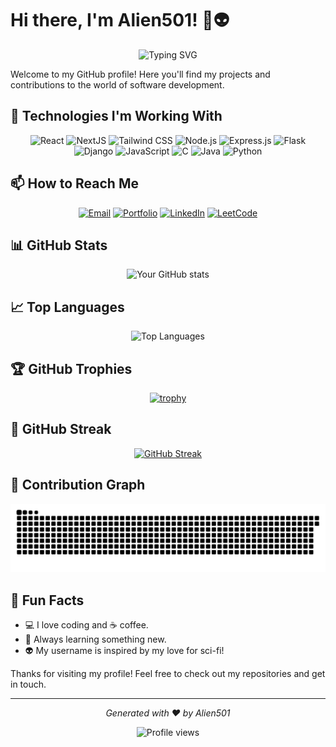 # Hi there, I'm Alien501! 👋👽

<div align="center">
  
  ![Typing SVG](https://readme-typing-svg.herokuapp.com?font=Fira+Code&pause=1000&color=00FF00&width=435&lines=Just+a+Normal+Programmer;Always+learning+something+new;Coffee+%2B+Code+%3D+%E2%9D%A4%EF%B8%8F)

</div>

Welcome to my GitHub profile! Here you'll find my projects and contributions to the world of software development.

## 🚀 Technologies I'm Working With

<div align="center">

  ![React](https://img.shields.io/badge/-React-61DAFB?style=for-the-badge&logo=react&logoColor=black)
  ![NextJS](https://img.shields.io/badge/-NextJS-000000?style=for-the-badge&logo=next.js&logoColor=white)
  ![Tailwind CSS](https://img.shields.io/badge/-Tailwind_CSS-38B2AC?style=for-the-badge&logo=tailwind-css&logoColor=white)
  ![Node.js](https://img.shields.io/badge/-Node.js-339933?style=for-the-badge&logo=node.js&logoColor=white)
  ![Express.js](https://img.shields.io/badge/-Express.js-000000?style=for-the-badge&logo=express&logoColor=white)
  ![Flask](https://img.shields.io/badge/-Flask-000000?style=for-the-badge&logo=flask&logoColor=white)
  ![Django](https://img.shields.io/badge/-Django-092E20?style=for-the-badge&logo=django&logoColor=white)
  ![JavaScript](https://img.shields.io/badge/-JavaScript-F7DF1E?style=for-the-badge&logo=javascript&logoColor=black)
  ![C](https://img.shields.io/badge/-C-A8B9CC?style=for-the-badge&logo=c&logoColor=black)
  ![Java](https://img.shields.io/badge/-Java-007396?style=for-the-badge&logo=java&logoColor=white)
  ![Python](https://img.shields.io/badge/-Python-3776AB?style=for-the-badge&logo=python&logoColor=white)

</div>

## 📫 How to Reach Me

<div align="center">

  [![Email](https://img.shields.io/badge/-Email-D14836?style=for-the-badge&logo=gmail&logoColor=white)](mailto:cvignesh404@gmail.com)
  [![Portfolio](https://img.shields.io/badge/-Portfolio-000000?style=for-the-badge&logo=vercel&logoColor=white)](http://alien501.in/)
  [![LinkedIn](https://img.shields.io/badge/-LinkedIn-0077B5?style=for-the-badge&logo=linkedin&logoColor=white)](https://www.linkedin.com/in/vignesh-chellapandi-2207b5257/)
  [![LeetCode](https://img.shields.io/badge/-LeetCode-FFA116?style=for-the-badge&logo=leetcode&logoColor=black)](https://leetcode.com/u/cvignesh404/)

</div>

## 📊 GitHub Stats

<div align="center">
  <img src="https://github-readme-stats.vercel.app/api?username=Alien501&show_icons=true&theme=radical" alt="Your GitHub stats" />
</div>

## 📈 Top Languages

<div align="center">
  <img src="https://github-readme-stats.vercel.app/api/top-langs/?username=Alien501&layout=compact&theme=radical" alt="Top Languages" />
</div>

## 🏆 GitHub Trophies

<div align="center">
  
  [![trophy](https://github-profile-trophy.vercel.app/?username=Alien501&theme=onedark)](https://github.com/ryo-ma/github-profile-trophy)

</div>

## 📅 GitHub Streak

<div align="center">
  
  [![GitHub Streak](https://github-readme-streak-stats.herokuapp.com/?user=Alien501&theme=dark)](https://git.io/streak-stats)

</div>

## 🐍 Contribution Graph

<div align="center">
  <img src="https://github.com/Alien501/Alien501/blob/output/github-contribution-grid-snake.svg" alt="snake" />
</div>

## 🚀 Fun Facts

- 💻 I love coding and ☕ coffee.
- 🌱 Always learning something new.
- 👽 My username is inspired by my love for sci-fi!

Thanks for visiting my profile! Feel free to check out my repositories and get in touch.

---

<div align="center">
  
  *Generated with ❤️ by Alien501*
  
  <img src="https://komarev.com/ghpvc/?username=Alien501&color=blueviolet" alt="Profile views" />

</div>
